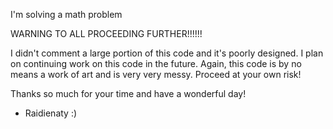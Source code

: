 I'm solving a math problem

WARNING TO ALL PROCEEDING FURTHER!!!!!!

I didn't comment a large portion of this code and it's poorly designed. I plan on continuing work on this code in the future. Again, this code is by no means a work of art and is very very messy. Proceed at your own risk!

Thanks so much for your time and have a wonderful day!

 - Raidienaty :)